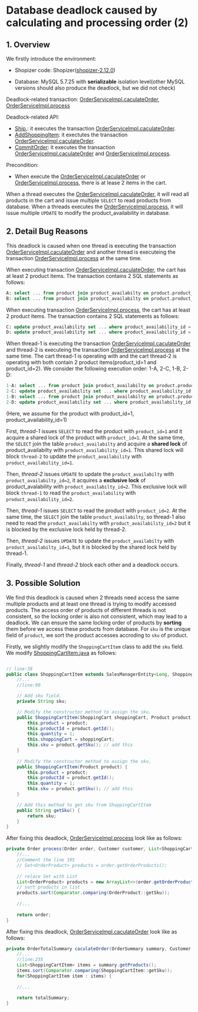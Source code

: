 # Database deadlock caused by calculating and processing order (2)

## 1. Overview

We firstly introduce the environment:

- Shopizer code: Shopizer([shopizer-2.12.0](https://github.com/shopizer-ecommerce/shopizer/tree/2.12.0))

- Database: MySQL 5.7.25 with **serializable** isolation level(other MySQL versions should also produce the deadlock, but we did not check)

Deadlock-related transaction:  [OrderServiceImpl.caculateOrder](https://github.com/shopizer-ecommerce/shopizer/blob/3a014785e623d742b67303d8b53dcfac844051f2/sm-core/src/main/java/com/salesmanager/core/business/services/order/OrderServiceImpl.java#L217), [OrderServiceImpl.process](https://github.com/shopizer-ecommerce/shopizer/blob/3a014785e623d742b67303d8b53dcfac844051f2/sm-core/src/main/java/com/salesmanager/core/business/services/order/OrderServiceImpl.java#L128)

Deadlock-related API:

- [Ship](https://github.com/shopizer-ecommerce/shopizer/blob/3a014785e623d742b67303d8b53dcfac844051f2/sm-shop/src/main/java/com/salesmanager/shop/store/controller/order/ShoppingOrderController.java#L977),: it executes the transaction  [OrderServiceImpl.caculateOrder](https://github.com/shopizer-ecommerce/shopizer/blob/3a014785e623d742b67303d8b53dcfac844051f2/sm-core/src/main/java/com/salesmanager/core/business/services/order/OrderServiceImpl.java#L217).
- [AddShoppingItem](https://github.com/shopizer-ecommerce/shopizer/blob/3a014785e623d742b67303d8b53dcfac844051f2/sm-shop/src/main/java/com/salesmanager/shop/store/controller/shoppingCart/ShoppingCartController.java#L117):  it exectutes the transaction [OrderServiceImpl.caculateOrder](https://github.com/shopizer-ecommerce/shopizer/blob/3a014785e623d742b67303d8b53dcfac844051f2/sm-core/src/main/java/com/salesmanager/core/business/services/order/OrderServiceImpl.java#L217).
- [CommitOrder](https://github.com/shopizer-ecommerce/shopizer/blob/3a014785e623d742b67303d8b53dcfac844051f2/sm-shop/src/main/java/com/salesmanager/shop/store/controller/order/ShoppingOrderController.java#L659):  it executes the transaction  [OrderServiceImpl.caculateOrder](https://github.com/shopizer-ecommerce/shopizer/blob/3a014785e623d742b67303d8b53dcfac844051f2/sm-core/src/main/java/com/salesmanager/core/business/services/order/OrderServiceImpl.java#L217) and [OrderServiceImpl.process](https://github.com/shopizer-ecommerce/shopizer/blob/3a014785e623d742b67303d8b53dcfac844051f2/sm-core/src/main/java/com/salesmanager/core/business/services/order/OrderServiceImpl.java#L128).

Precondition:

- When execute the [OrderServiceImpl.caculateOrder](https://github.com/shopizer-ecommerce/shopizer/blob/3a014785e623d742b67303d8b53dcfac844051f2/sm-core/src/main/java/com/salesmanager/core/business/services/order/OrderServiceImpl.java#L217) or [OrderServiceImpl.process](https://github.com/shopizer-ecommerce/shopizer/blob/3a014785e623d742b67303d8b53dcfac844051f2/sm-core/src/main/java/com/salesmanager/core/business/services/order/OrderServiceImpl.java#L128), there is at lease 2 items in the cart.

When a thread executes the  [OrderServiceImpl.caculateOrder](https://github.com/shopizer-ecommerce/shopizer/blob/3a014785e623d742b67303d8b53dcfac844051f2/sm-core/src/main/java/com/salesmanager/core/business/services/order/OrderServiceImpl.java#L217), it will read all products in the cart and issue multiple `SELECT` to read products from database.  When a threads executes the  [OrderServiceImpl.process](https://github.com/shopizer-ecommerce/shopizer/blob/3a014785e623d742b67303d8b53dcfac844051f2/sm-core/src/main/java/com/salesmanager/core/business/services/order/OrderServiceImpl.java#L128), it will issue multiple `UPDATE` to modify the product_availability in database.



## 2. Detail Bug Reasons 

This deadlock is caused when one thread is executing the transaction [OrderServiceImpl.caculateOrder](https://github.com/shopizer-ecommerce/shopizer/blob/3a014785e623d742b67303d8b53dcfac844051f2/sm-core/src/main/java/com/salesmanager/core/business/services/order/OrderServiceImpl.java#L217) and another thread is executeing the transaction   [OrderServiceImpl.process](https://github.com/shopizer-ecommerce/shopizer/blob/3a014785e623d742b67303d8b53dcfac844051f2/sm-core/src/main/java/com/salesmanager/core/business/services/order/OrderServiceImpl.java#L128) at the same time. 

When executing transaction [OrderServiceImpl.caculateOrder](https://github.com/shopizer-ecommerce/shopizer/blob/3a014785e623d742b67303d8b53dcfac844051f2/sm-core/src/main/java/com/salesmanager/core/business/services/order/OrderServiceImpl.java#L217), the cart has at least 2 product items. The transaction contains 2 SQL statements as follows:

```sql
A: select ... from product join product_availabilty on product.product_id=product_availabilty.product_availabity_id where product.product_id=?
B: select ... from product join product_availabilty on product.product_id=product_availabilty.product_availabity_id where product.product_id=?

```

When executing transaction  [OrderServiceImpl.process](https://github.com/shopizer-ecommerce/shopizer/blob/3a014785e623d742b67303d8b53dcfac844051f2/sm-core/src/main/java/com/salesmanager/core/business/services/order/OrderServiceImpl.java#L128), the cart has at least 2 product items. The transaction contains 2 SQL statements as follows:

```sql
C: update product_availability set ... where product_availability_id = ?
D: update product_availability set ... where product_availability_id = ?
```

When thread-1 is executing the transaction [OrderServiceImpl.caculateOrder](https://github.com/shopizer-ecommerce/shopizer/blob/3a014785e623d742b67303d8b53dcfac844051f2/sm-core/src/main/java/com/salesmanager/core/business/services/order/OrderServiceImpl.java#L217) and thread-2 is executeing the transaction   [OrderServiceImpl.process](https://github.com/shopizer-ecommerce/shopizer/blob/3a014785e623d742b67303d8b53dcfac844051f2/sm-core/src/main/java/com/salesmanager/core/business/services/order/OrderServiceImpl.java#L128) at the same time.  The cart thread-1 is operating with and the cart thread-2 is operating with both contain 2 product items(product_id=1 and product_id=2). We consider the following execution order: 1-A, 2-C, 1-B, 2-D:

```sql
1-A: select ... from product join product_availabilty on product.product_id=product_availabilty.product_availabity_id where product.product_id=1
2-C: update product_availability set ... where product_availability_id = 2
1-B: select ... from product join product_availabilty on product.product_id=product_availabilty.product_availabity_id where product.product_id=2
2-D: update product_availability set ... where product_availability_id = 1
```

(Here, we assume for the product with product_id=1, product_availability_id=1)

First, *thread-1* issues `SELECT` to read the product with `product_id=1` and it acquire a shared lock of the product with `product_id=1`.  At the same time, the `SELECT` join the table `product_availabilty` and acquire a **shared lock** of product_availabilty with `product_availability_id=1`. This shared lock will block `thread-2` to update the `product_availability` with `product_availability_id=1`. 

Then, *thread-2* issues `UPDATE` to update the `product_availabilty` with  `product_availabilty_id=2`, it acquires a **exclusive lock** of product_avalability with `product_availabilty_id=2`. This exclusive lock will block `thread-1` to read the `product_availability` with `product_availability_id=2`. 

Then, *thread-1* issues `SELECT` to read the product with `product_id=2`. At the same time, the `SELECT` join the table `product_availabilty`, so thread-1 also need to read the `product_availabilty` with  `product_availability_id=2` but it is blocked by the exclusive lock held by thread-2.

Then, *thread-2* issues `UPDATE` to update the `product_availabilty` with  `product_availabilty_id=1`, but it is blocked by the shared lock held by thread-1.

Finally, *thread-1* and *thread-2* block each other and a deadlock occurs.

## 3. Possible Solution

We find this deadlock is caused when 2 threads need access the same multiple products and at least one thread is trying to modify accessed products. The access order of products of different threads is not consistent, so the locking order is also not consistent, which may lead to a deadlock. We can ensure the same locking order of products by **sorting** them before we access these products from database. For `sku` is the unique field of `product`, we sort the product accesses accroding to `sku` of product.

Firstly, we slightly modify the `ShoppingCartItem` class to add the `sku` field. We modify [ShoppingCartItem.java](https://github.com/shopizer-ecommerce/shopizer/blob/3a014785e623d742b67303d8b53dcfac844051f2/sm-core-model/src/main/java/com/salesmanager/core/model/shoppingcart/ShoppingCartItem.java#L38) as follows:
```java

// line:38
public class ShoppingCartItem extends SalesManagerEntity<Long, ShoppingCartItem> implements Auditable, Serializable { 
    //...
    //line:90

    // Add sku field.
    private String sku;

    // Modify the constructor method to assign the sku.
    public ShoppingCartItem(ShoppingCart shoppingCart, Product product) {
		this.product = product;
		this.productId = product.getId();
		this.quantity = 1;
		this.shoppingCart = shoppingCart;
		this.sku = product.getSku(); // add this
	}
    
    // Modify the constructor method to assign the sku.
    public ShoppingCartItem(Product product) {
		this.product = product;
		this.productId = product.getId();
		this.quantity = 1;
        this.sku = product.getSku(); // add this
	}

    // Add this method to get sku from ShoppingCartItem 
    public String getSku() {
		return sku;
	}
}

```

After fixing this deadlock, [OrderServiceImpl.process](https://github.com/shopizer-ecommerce/shopizer/blob/3a014785e623d742b67303d8b53dcfac844051f2/sm-core/src/main/java/com/salesmanager/core/business/services/order/OrderServiceImpl.java#L128) look like as follows:

```java
private Order process(Order order, Customer customer, List<ShoppingCartItem> items, OrderTotalSummary summary, Payment payment, Transaction transaction, MerchantStore store) throws ServiceException {
    //...
    //Comment the line 195
    // Set<OrderProduct> products = order.getOrderProducts();
    
    // relace Set with List
    List<OrderProduct> products = new ArrayList<>(order.getOrderProducts());
    // sort products in list
    products.sort(Comparator.comparing(OrderProduct::getSku));
    
    //...
    
    return order;
}
```

After fixing this deadlock,  [OrderServiceImpl.caculateOrder](https://github.com/shopizer-ecommerce/shopizer/blob/3a014785e623d742b67303d8b53dcfac844051f2/sm-core/src/main/java/com/salesmanager/core/business/services/order/OrderServiceImpl.java#L217) look like as follows:

```java
private OrderTotalSummary caculateOrder(OrderSummary summary, Customer customer, final MerchantStore store, final Language language) throws Exception {
    //...
    //line:235
    List<ShoppingCartItem> items = summary.getProducts();
    items.sort(Comparator.comparing(ShoppingCartItem::getSku));
    for(ShoppingCartItem item : items) {
    
    //...
    
    return totalSummary;
}
```



